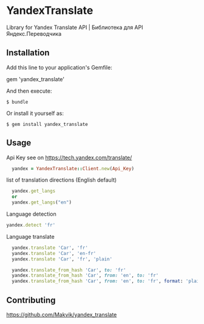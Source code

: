 # YandexTranslate

Library for Yandex Translate API | Библиотека для API Яндекс.Переводчика

## Installation

Add this line to your application's Gemfile:


gem 'yandex_translate'


And then execute:

    $ bundle

Or install it yourself as:

    $ gem install yandex_translate

## Usage

Api Key see on https://tech.yandex.com/translate/

```ruby
  yandex = YandexTranslate::Client.new(Api_Key)
```


list of translation directions (English default)

```ruby
  yandex.get_langs
  or
  yandex.get_langs("en")
```


Language detection

```ruby
yandex.detect 'fr'
```

Language translate

```ruby
  yandex.translate 'Car', 'fr'
  yandex.translate 'Car', 'en-fr'
  yandex.translate 'Car', 'fr', 'plain'

  yandex.translate_from_hash 'Car', to: 'fr'
  yandex.translate_from_hash 'Car', from: 'en', to: 'fr'
  yandex.translate_from_hash 'Car', from: 'en', to: 'fr', format: 'plain'
```

## Contributing

https://github.com/Makvik/yandex_translate
